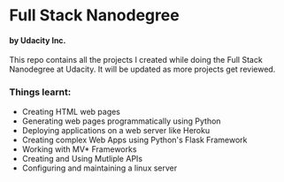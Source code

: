 # Full Stack Nanodegree

#### by Udacity Inc.

This repo contains all the projects I created while doing the Full Stack Nanodegree at Udacity. It will be updated as more projects get reviewed.

### Things learnt:
* Creating HTML web pages
* Generating web pages programmatically using Python
* Deploying applications on a web server like Heroku
* Creating complex Web Apps using Python's Flask Framework
* Working with MV* Frameworks
* Creating and Using Mutliple APIs
* Configuring and maintaining a linux server
